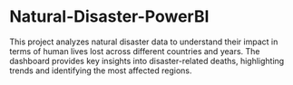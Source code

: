# Natural-Disaster-PowerBI
This project analyzes natural disaster data to understand their impact in terms of human lives lost across different countries and years. The dashboard provides key insights into disaster-related deaths, highlighting trends and identifying the most affected regions.
